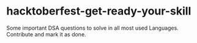 # hacktoberfest-get-ready-your-skill
Some important DSA questions to solve in all most used Languages. Contribute and mark it as done.

